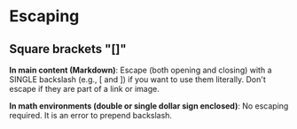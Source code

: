 # Escaping

## Square brackets "[]"

**In main content (Markdown)**:
Escape (both opening and closing) with a SINGLE backslash (e.g., \[ and \]) if you want to use them literally.
Don't escape if they are part of a link or image.

**In math environments (double or single dollar sign enclosed)**:
No escaping required. It is an error to prepend backslash.
